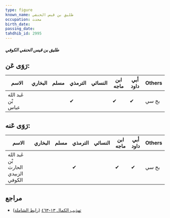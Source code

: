```yaml
---
type: figure
known_name: طليق بن قيس الحنفي
occupation: محدث
birth_date:
passing_date:
tahdhib_id: 2995
---
```

##### طليق بن قيس الحنفي الكوفي

## رَوَى عَن:
| الاسم              | البخاري | مسلم | الترمذي | النسائي | ابن ماجه | أبي داود | Others |
| ------------------ | ------- | ---- | ------- | ------- | -------- | -------- | ------ |
| عَبد الله بْن عباس |         |      | ✔       |         | ✔        | ✔        | بخ سي  |
## رَوَى عَنه:
| الاسم                               | البخاري | مسلم | الترمذي | النسائي | ابن ماجه | أبي داود | Others |
| ----------------------------------- | ------- | ---- | ------- | ------- | -------- | -------- | ------ |
| عَبد الله بْن الحارث الزبيدي الكوفي |         |      | ✔       |         | ✔        | ✔        | بخ سي  |
## مراجع
- [تهذيب الكمال ١٣-٤٦٣](obsidian://open?vault=Tahdhib-al-Kamal&file=Figures/٢٩٩٥-طليق%20بن%20قيس%20الحنفي%20الكوفي) ([رابط الشاملة](https://shamela.ws/book/3722/6844))